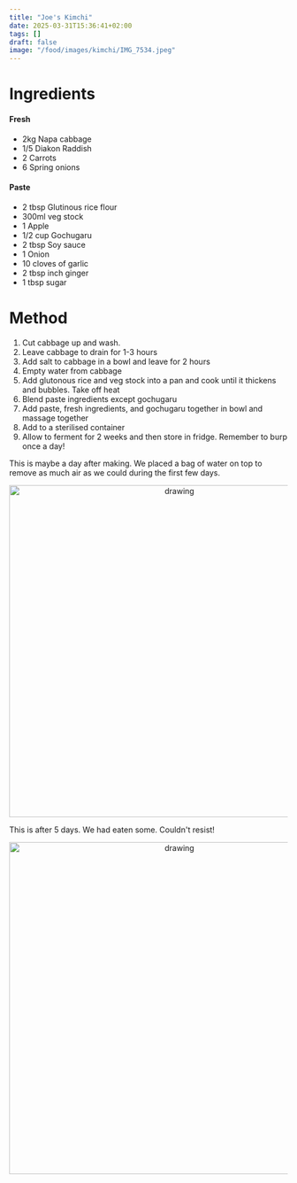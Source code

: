 ```yaml
---
title: "Joe's Kimchi"
date: 2025-03-31T15:36:41+02:00
tags: []
draft: false
image: "/food/images/kimchi/IMG_7534.jpeg"
---
```


# Ingredients 
#### Fresh
* 2kg Napa cabbage
* 1/5 Diakon Raddish
* 2 Carrots
* 6 Spring onions

#### Paste
* 2 tbsp Glutinous rice flour 
* 300ml veg stock 
* 1 Apple 
* 1/2 cup Gochugaru 
* 2 tbsp Soy sauce
* 1 Onion 
* 10 cloves of garlic
* 2 tbsp inch ginger 
* 1 tbsp sugar 

# Method 
1. Cut cabbage up and wash. 
2. Leave cabbage to drain for 1-3 hours 
3. Add salt to cabbage in a bowl and leave for 2 hours 
4. Empty water from cabbage
5. Add glutonous rice and veg stock into a pan and cook until it thickens and bubbles. Take off heat 
6. Blend paste ingredients except gochugaru
7. Add paste, fresh ingredients, and gochugaru together in bowl and massage together 
8. Add to a sterilised container
9. Allow to ferment for 2 weeks and then store in fridge. Remember to burp once a day!


This is maybe a day after making. We placed a bag of water on top to remove as much air as we could during the first few days. 
<p align="center"> 
<img src="/food/images/kimchi/IMG_7468.jpeg" alt="drawing" width="600"/>
</p>

This is after 5 days. We had eaten some. Couldn't resist!
<p align="center"> 
<img src="/food/images/kimchi/IMG_7534.jpeg" alt="drawing" width="600"/>
</p>

